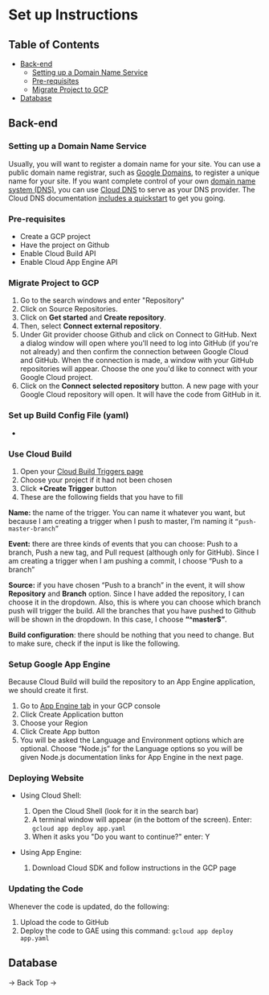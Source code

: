 # Set up Instructions

## Table of Contents
- [Back-end](#Back-end)
  -  [Setting up a Domain Name Service](#Setting-up-a-Domain-Name-Service)
  -  [Pre-requisites](#Pre-requisites)
  -  [Migrate Project to GCP](#Migrate-Project-to-GCP)
- [Database](#Database)

## Back-end
### Setting up a Domain Name Service

Usually, you will want to register a domain name for your site. You can use a public domain name registrar, such as [Google Domains](https://domains.google.com/about/), 
to register a unique name for your site. If you want complete control of your own [domain name system (DNS)](https://wikipedia.org/wiki/Domain_Name_System), you can use [Cloud DNS](https://cloud.google.com/dns) to
serve as your DNS provider. The Cloud DNS documentation [includes a quickstart](https://cloud.google.com/dns/quickstart) to get you going.

### Pre-requisites
- Create a GCP project
- Have the project on Github
- Enable Cloud Build API
- Enable Cloud App Engine API

### Migrate Project to GCP
1. Go to the search windows and enter "Repository"
2. Click on Source Repositories.
3. Click on **Get started** and **Create repository**.
4. Then, select **Connect external repository**.
5. Under Git provider choose Github and click on Connect to GitHub.
Next a dialog window will open where you'll need to log into GitHub (if you're not already) and then confirm the connection between Google 
Cloud and GitHub. When the connection is made, a window with your GitHub repositories will appear. Choose the one you'd like to connect with 
your Google Cloud project.
6. Click on the **Connect selected repository** button.
A new page with your Google Cloud repository will open. It will have the code from GitHub in it.

### Set up Build Config File (yaml)
-

### Use Cloud Build
1. Open your [Cloud Build Triggers page](https://console.cloud.google.com/cloud-build/triggers)
2. Choose your project if it had not been chosen
3. Click **+Create Trigger** button
4. These are the following fields that you have to fill

**Name:** the name of the trigger. You can name it whatever you want, but because I am creating a trigger when I push to master, I’m naming it 
`“push-master-branch”`

**Event:** there are three kinds of events that you can choose: Push to a branch, Push a new tag, and Pull request (although only for GitHub). 
Since I am creating a trigger when I am pushing a commit, I choose “Push to a branch”

**Source:** if you have chosen “Push to a branch” in the event, it will show **Repository** and **Branch** option. Since I have added the repository, 
I can choose it in the dropdown. Also, this is where you can choose which branch push will trigger the build. All the branches that you have 
pushed to Github will be shown in the dropdown. In this case, I choose **“^master$”**.

**Build configuration**: there should be nothing that you need to change. But to make sure, check if the input is like the following.

### Setup Google App Engine
Because Cloud Build will build the repository to an App Engine application, we should create it first.
1. Go to [App Engine tab](https://console.cloud.google.com/appengine) in your GCP console
2. Click Create Application button
3. Choose your Region
4. Click Create App button
5. You will be asked the Language and Environment options which are optional. Choose “Node.js” for the Language options so you will be given Node.js documentation links for App Engine in the next page.

### Deploying Website
- Using Cloud Shell:
  1. Open the Cloud Shell (look for it in the search bar)
  2. A terminal window will appear (in the bottom of the screen). Enter:
```gcloud app deploy app.yaml```
  3. When it asks you "Do you want to continue?" enter: Y

- Using App Engine:
  1. Download Cloud SDK and follow instructions in the GCP page

### Updating the Code
Whenever the code is updated, do the following:
1. Upload the code to GitHub
2. Deploy the code to GAE using this command: 
```gcloud app deploy app.yaml```

## Database

-> Back Top ->
